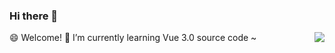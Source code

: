 ### Hi there 👋

<img align="right" src="https://github-readme-stats.vercel.app/api?username=zhangzhonghe&show_icons=true&text_color=24292e&bg_color=ffffff&hide_title=true">

😄 Welcome!
🌱 I’m currently learning Vue 3.0 source code ~

<!--
**zhangzhonghe/zhangzhonghe** is a ✨ _special_ ✨ repository because its `README.md` (this file) appears on your GitHub profile.

Here are some ideas to get you started:

- 🔭 I’m currently working on ...
- 🌱 I’m currently learning ...
- 👯 I’m looking to collaborate on ...
- 🤔 I’m looking for help with ...
- 💬 Ask me about ...
- 📫 How to reach me: ...
- 😄 Pronouns: ...
- ⚡ Fun fact: ...
-->
